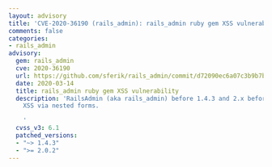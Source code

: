 ```yaml
---
layout: advisory
title: 'CVE-2020-36190 (rails_admin): rails_admin ruby gem XSS vulnerability'
comments: false
categories:
- rails_admin
advisory:
  gem: rails_admin
  cve: 2020-36190
  url: https://github.com/sferik/rails_admin/commit/d72090ec6a07c3b9b7b48ab50f3d405f91ff4375
  date: 2020-03-14
  title: rails_admin ruby gem XSS vulnerability
  description: 'RailsAdmin (aka rails_admin) before 1.4.3 and 2.x before 2.0.2 allows
    XSS via nested forms.

    '
  cvss_v3: 6.1
  patched_versions:
  - "~> 1.4.3"
  - ">= 2.0.2"
---
```


